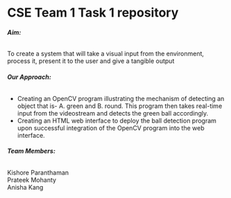 # CSE Team 1 Task 1 repository

###### **_Aim:_** 
To create a system that will take a visual input from the environment, process it, present it to the user and give a tangible output


###### **_Our Approach:_**
- Creating an OpenCV program illustrating the mechanism of detecting an object that is- A. green and B. round. This program then takes real-time input from the videostream and detects the green ball accordingly.
- Creating an HTML web interface to deploy the ball detection program upon successful integration of the OpenCV program into the web interface.

###### **_Team Members:_**
Kishore Paranthaman <br/>
Prateek Mohanty <br/>
Anisha Kang
